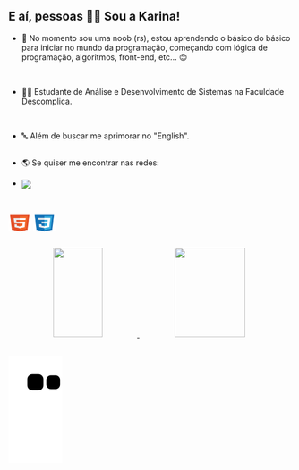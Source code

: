 ## E aí, pessoas ✌🏻 Sou a Karina!

* 🌱 No momento sou uma noob (rs), estou aprendendo o básico do básico para iniciar no mundo da programação, começando com lógica de programação, algoritmos, front-end, etc... 😊

<br>

* 👩‍🎓 Estudante de Análise e Desenvolvimento de Sistemas na Faculdade Descomplica.

<br>

* 🔤 Além de buscar me aprimorar no "English".

##

* 🌎 Se quiser me encontrar nas redes:

* <div>
  <a href="https://www.linkedin.com/in/karina-ferreira-401422191/" target="_blank"><img align="center" src="https://img.shields.io/badge/LinkedIn-0077B5?style=for-the-badge&logo=linkedin&logoColor=white" target="_blank"></a>
</div>

##

<div style="display: inline_block"><br>
   <img align="center" alt="KahFe-HTML" height="30" width="40" src="https://raw.githubusercontent.com/devicons/devicon/master/icons/html5/html5-original.svg">   
   <img align="center" alt="KahFe-CSS" height="30" width="40" src="https://raw.githubusercontent.com/devicons/devicon/master/icons/css3/css3-original.svg">
</div>

##

<div align="center">
  <a href="https://github.com/KahFe">
  <img height="160em" width="42%" src="https://github-readme-stats.vercel.app/api?username=KahFe&show_icons=true&theme=synthwave&include_all_commits=true&count_private=true"/>
  <img height="160em" width="50%" src="https://github-readme-stats.vercel.app/api/top-langs/?username=KahFe&layout=compact&langs_count=7&theme=synthwave"/>
</div>
  

##


![snake gif](https://github.com/KahFe/KahFe/blob/output/github-contribution-grid-snake.svg)
